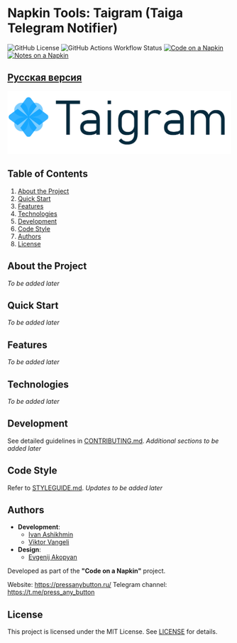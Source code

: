 # Napkin Tools: Taigram (Taiga Telegram Notifier)

![GitHub License](https://img.shields.io/github/license/proDreams/reback)
![GitHub Actions Workflow Status](https://img.shields.io/github/actions/workflow/status/proDreams/reback/build-release.yml)
[![Code on a Napkin](https://img.shields.io/badge/Telegram-Code_on_a_Napkin-blue)](https://t.me/press_any_button)
[![Notes on a Napkin](https://img.shields.io/badge/Telegram-Notes_on_a_Napkin-blue)](https://t.me/writeanynotes)

## [Русская версия](README-RU.md)

<p align="center">
  <img src=".github/images/logo.png" width="560" alt="Taigram">
</p>

## Table of Contents

1. [About the Project](#about-the-project)
2. [Quick Start](#quick-start)
3. [Features](#features)
4. [Technologies](#technologies)
5. [Development](#development)
6. [Code Style](#code-style)
7. [Authors](#authors)
8. [License](#license)

## About the Project

*To be added later*

## Quick Start

*To be added later*

## Features

*To be added later*

## Technologies

*To be added later*

## Development

See detailed guidelines in [CONTRIBUTING.md](.github/CONTRIBUTING.md).
*Additional sections to be added later*

## Code Style

Refer to [STYLEGUIDE.md](.github/STYLEGUIDE.md).
*Updates to be added later*

## Authors

- **Development**:
  - [Ivan Ashikhmin](https://t.me/proDreams)
  - [Viktor Vangeli](https://t.me/VictorVangeli)
- **Design**:
  - [Evgenij Akopyan](https://t.me/SBTesla)

Developed as part of the **"Code on a Napkin"** project.

Website: https://pressanybutton.ru/
Telegram channel: https://t.me/press_any_button

## License

This project is licensed under the MIT License. See [LICENSE](LICENSE) for details.
